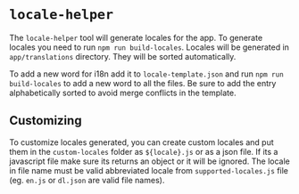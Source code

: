 # `locale-helper`
The `locale-helper` tool will generate locales for the app.
To generate locales you need to run `npm run build-locales`. Locales will be
generated in `app/translations` directory. They will be sorted automatically.

To add a new word for i18n add it to `locale-template.json` and run
`npm run build-locales` to add a new word to all the files. Be sure to add
the entry alphabetically sorted to avoid merge conflicts in the template.

## Customizing
To customize locales generated, you can create custom locales and put them
in the `custom-locales` folder as `${locale}.js` or as a json file. If its a
javascript file make sure its returns an object or it will be ignored. The locale
in file name must be valid abbreviated locale from `supported-locales.js` file
(eg. `en.js` or `dl.json` are valid file names).
